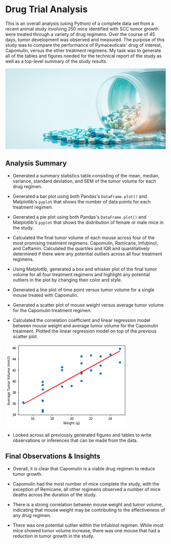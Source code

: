 # Drug Trial Analysis

This is an overall analysis (using Python) of a complete data set from a recent animal study involving 250 mice identified with SCC tumor growth were treated through a variety of drug regimens. Over the course of 45 days, tumor development was observed and measured. The purpose of this study was to compare the performance of Pymaceuticals' drug of interest, Capomulin, versus the other treatment regimens. My task was to generate all of the tables and figures needed for the technical report of the study as well as a top-level summary of the study results.

![Pharm](images/pharm.jpg)

## Analysis Summary

* Generated a summary statistics table consisting of the mean, median, variance, standard deviation, and SEM of the tumor volume for each drug regimen.

* Generated a bar plot using both Pandas's `DataFrame.plot()` and Matplotlib's `pyplot` that shows the number of data points for each treatment regimen.

* Generated a pie plot using both Pandas's `DataFrame.plot()` and Matplotlib's `pyplot` that shows the distribution of female or male mice in the study.

* Calculated the final tumor volume of each mouse across four of the most promising treatment regimens: Capomulin, Ramicane, Infubinol, and Ceftamin. Calculated the quartiles and IQR and quantitatively determined if there were any potential outliers across all four treatment regimens.

* Using Matplotlib, generated a box and whisker plot of the final tumor volume for all four treatment regimens and highlight any potential outliers in the plot by changing their color and style.

* Generated a line plot of time point versus tumor volume for a single mouse treated with Capomulin.

* Generated a scatter plot of mouse weight versus average tumor volume for the Capomulin treatment regimen.

* Calculated the correlation coefficient and linear regression model between mouse weight and average tumor volume for the Capomulin treatment. Plotted the linear regression model on top of the previous scatter plot.

![download](images/download.png)

* Looked across all previously generated figures and tables to write observations or inferences that can be made from the data.

## Final Observations & Insights

* Overall, it is clear that Capomulin is a viable drug regimen to reduce tumor growth.

* Capomulin had the most number of mice complete the study, with the exception of Remicane, all other regimens observed a number of mice deaths across the duration of the study.

* There is a strong correlation between mouse weight and tumor volume, indicating that mouse weight may be contributing to the effectiveness of any drug regimen.

* There was one potential outlier within the Infubinol regimen. While most mice showed tumor volume increase, there was one mouse that had a reduction in tumor growth in the study.
